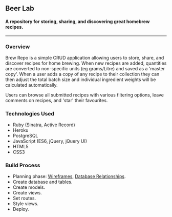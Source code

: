 ## Beer Lab
#### A repository for storing, sharing, and discovering great homebrew recipes.
---

### Overview
Brew Repo is a simple CRUD application allowing users to store, share, and discover recipes for home brewing. When new recipes are added, quantities are converted to non-specific units (eg grams/Litre) and saved as a 'master copy'. When a user adds a copy of any recipe to their collection they can then adjust the total batch size and individual ingredient weights will be calculated automatically.

Users can browse all submitted recipes with various filtering options, leave comments on recipes, and 'star' their favourites.

### Technologies Used
* Ruby (Sinatra, Active Record)
* Heroku
* PostgreSQL
* JavaScript (ES6, jQuery, jQuery UI)
* HTML5
* CSS3

### Build Process
* Planning phase: [Wireframes](https://goo.gl/q01dLx), [Database Relationships](https://goo.gl/XO7244).
* Create database and tables.
* Create models.
* Create views.
* Set routes.
* Style views.
* Deploy. 

